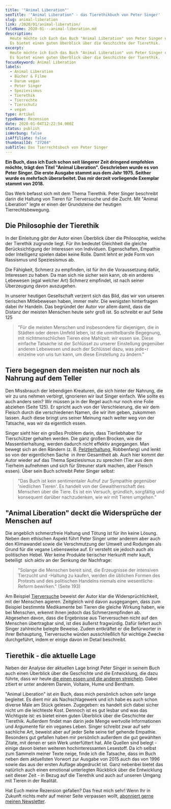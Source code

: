 ```yaml
---
title: '"Animal Liberation"'
seoTitle: '"Animal Liberation" - das Tierethikbuch von Peter Singer'
slug: animal-liberation
link: /2020/01/animal-liberation/
fileName: 2020-01---animal-liberation.md
description:
  Heute möchte ich Euch das Buch "Animal Liberation" von Peter Singer empfehlen.
  Es bietet einen guten Überblick über die Geschichte der Tierethik.
excerpt:
  Heute möchte ich Euch das Buch "Animal Liberation" von Peter Singer empfehlen.
  Es bietet einen guten Überblick über die Geschichte der Tierethik.
focusKeyword: Animal Liberation
labels:
  - Animal Liberation
  - Bücher & Filme
  - Darum vegan
  - Peter Singer
  - Speziesismus
  - Tierethik
  - Tierrechte
  - Tierschutz
  - vegan
type: Artikel
typeName: Rezension
date: 2020-01-04T12:22:54.000Z
status: publish
isWerbung: false
isAffiliate: false
thumbnailId: "27284"
subTitle: Das Tierrechtsbuch von Peter Singer
---
```


<strong>Ein Buch, dass ich Euch schon seit längerer Zeit dringend empfehlen
möchte, trägt den Titel "Animal Liberation". Geschrieben wurde es von Peter
Singer. Die erste Ausgabe stammt aus dem Jahr 1975. Seither wurde es mehrfach
überarbeitet. Das mir derzeit vorliegende Exemplar stammt von 2018.</strong>

Das Werk befasst sich mit dem Thema Tierethik. Peter Singer beschreibt darin die
Haltung von Tieren für Tierversuche und die Zucht. Mit "Animal Liberation" legte
er einen der Grundsteine der heutigen Tierrechtsbewegung.

## Die Philosophie der Tierethik

In der Einleitung gibt der Autor einen Überblick über die Philosophie, welche
der Tierethik zugrunde liegt. Für ihn bedeutet Gleichheit die gleiche
Berücksichtigung der Interessen von Individuen. Eigenschaften, Empathie oder
Intelligenz spielen dabei keine Rolle. Damit lehnt er jede Form von Rassismus
und Speziesismus ab.

Die Fähigkeit, Schmerz zu empfinden, ist für ihn die Voraussetzung dafür,
Interessen zu haben. Da man sich nie sicher sein kann, ob ein anderes Lebewesen
(egal welcher Art) Schmerz empfindet, ist nach seiner Überzeugung davon
auszugehen.

In unserer heutigen Gesellschaft verzerrt sich das Bild, das wir von unseren
tierischen Mitlebewesen haben, immer mehr. Die wenigsten hinterfragen dabei ihr
Handeln. Das begründet der Autor vor allem damit, dass die Distanz der meisten
Menschen heute sehr groß ist. So schreibt er auf Seite 125

<blockquote>"Für die meisten Menschen und insbesondere für diejenigen, die in Städten oder deren Umfeld leben, ist die unmittelbarste Begegnung, mit nichtmenschlichen Tieren eine Mahlzeit: wir essen sie. Diese einfache Tatsache ist der Schlüssel zu unserer Einstellung gegenüber anderen Lebewesen und auch der Schlüssel dazu, was jede⋆r einzelne von uns tun kann, um diese Einstellung zu ändern."</blockquote>

## Tiere begegnen den meisten nur noch als Nahrung auf dem Teller

Den Missbrauch der lebendigen Kreaturen, die sich hinter der Nahrung, die wir zu
uns nehmen verbirgt, ignorieren wir laut Singer einfach. Wie sollte es auch
anders sein? Wir müssen ja in der Regel auch nur noch eine Folie abziehen (Seite
125). Er spricht auch von der Verschleierung, die wir dem Fleisch durch die
verschiedenen Namen, die wir ihm geben, zukommen lassen. Auch diese bringt uns
seiner Meinung nach weiter weg von der Tatsache, was wir da eigentlich essen.

Singer sieht hier ein großes Problem darin, dass Tierliebhaber für Tierschützer
gehalten werden. Die ganz großen Brocken, wie die Massentierhaltung, werden
dadurch nicht effektiv angegangen. Man bewegt sich an den Rändern (z. B.
<a href="http://cardamonchai.com/2014/11/fakepelz-echtpelz/">Pelztierhaltung</a>,
Robbenfang) und lenkt so von der eigentlichen Sache  in ihrer Gesamtheit ab.
Auch hier kommt der Autor wieder auf das Thema Speziesismus zu sprechen (Tier
aus dem Tierheim aufnehmen und sich für Streuner stark machen, aber Fleisch
essen). Über sein Buch schreibt Peter Singer selbst:

<blockquote>"Das Buch ist kein sentimentaler Aufruf zur Sympathie gegenüber 'niedlichen Tieren'. Es handelt von der Gewaltherrschaft des Menschen über die Tiere. Es ist ein Versuch, gründlich, sorgfältig und konsequent darüber nachzudenken, wie wir mit Tieren umgehen."</blockquote>

## "Animal Liberation" deckt die Widersprüche der Menschen auf

Die angeblich schmerzfreie Haltung und Tötung ist für ihn keine Lösung. Neben
dem ethischen Aspekt führt Peter Singer unter anderem aber auch den Klimawandel
sowie die Verschmutzung der Umwelt und Rodungen als Grund für die vegane
Lebensweise auf. Er versteht sie jedoch auch als politischen Hebel. Wer keine
Produkte tierischer Herkunft mehr kauft, beteiligt  sich aktiv an der Senkung
der Nachfrage:

<blockquote>"Solange die Menschen bereit sind, die Erzeugnisse der intensiven Tierzucht und -Haltung zu kaufen, werden die üblichen Formen des Protests und des politischen Handelns niemals eine wesentliche Reform bewirken." (Seite 193)</blockquote>

Am Beispiel
<a href="http://cardamonchai.com/2019/10/tierversuche-in-deutschland/">Tierversuche</a>
beweist der Autor klar die Widersprüchlichkeit, mit der Menschen agieren.
Zeitgleich wird davon ausgegangen, dass zum Beispiel bestimmte Medikamente bei
Tieren die gleiche Wirkung haben, wie bei Menschen, erkennt ihnen jedoch das
Schmerzempfinden ab. Abgesehen davon, dass die Ergebnisse aus Tierversuchen
nicht auf den Menschen übertragbar sind, ist dies äußerst fragwürdig. Dafür
liefert auch Singer zahlreiche belegte Beweise. Zudem entkräftet er die
Befürworter in ihrer Behauptung, Tierversuche würden ausschließlich für wichtige
Zwecke durchgeführt, indem er einige davon im Detail beschreibt.

## Tierethik - die aktuelle Lage

Neben der Analyse der aktuellen Lage bringt Peter Singer in seinem Buch auch
einen Überblick über die Geschichte und die Entwicklung, die dazu führte, dass
wir heute
<a href="http://cardamonchai.com/2019/03/warum-wir-hunde-lieben-schweine-essen-und-kuehe-anziehen/">die
einen essen und die anderen streicheln</a>. Dabei zitiert er unter anderem
Darwin, Voltaire, Hume und Bentham.

"Animal Liberation" ist ein Buch, dass mich persönlich schon sehr lange
begleitet. Es dient mir als Nachschlagewerk und ich habe es auch schon diverse
Male am Stück gelesen. Zugegeben: es handelt sich dabei sicher nicht um die
leichteste Kost. Dennoch ist es gut lesbar und was das Wichtigste ist: es bietet
einen guten Überblick über die Geschichte der Tierethik. Außerdem findet man
darin jede Menge wertvolle Informationen und Argumente für ein veganes Leben.
Singer schreibt zwar auf sehr sachliche Art, beweist aber auf jeder Seite seine
tief gehende Empathie. Besonders gut gefallen haben mir persönlich außerdem die
gut gewählten Zitate, mit denen er sein Werk unterfüttert hat. Alle Quellen sind
belegt - einige davon bieten weiteren hochinteressanten Lesestoff. Da ich selbst
zum Sammeln meiner Texte neige, finde ich die Tatsache, dass im Buch neben dem
aktuellsten Vorwort zur Ausgabe von 2015 auch das von 1996 sowie das aus der
ersten Auflage abgedruckt ist. Ganz nebenbei bietet das natürlich auch einen
emotional unterlegten Rückblick über die Entwicklung seit dieser Zeit - in Bezug
auf die Tierethik und auch auf unseren Umgang mit Tieren in der Realität.

Hat Euch meine Rezension gefallen? Das freut mich sehr! Wenn Ihr in Zukunft
nichts mehr auf meiner Seite verpassen wollt, <a href="#newsletter">abonniert
gerne meinen Newsletter</a>.
